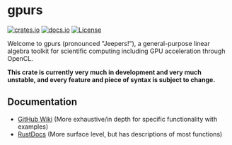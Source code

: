 # gpurs

[![crates.io](https://shields.io/crates/v/gpurs)](https://crates.io/crates/gpurs)
[![docs.io](https://docs.rs/gpurs/badge.svg)](https://docs.rs/gpurs/)
[![License](https://img.shields.io/badge/License-Apache%202.0-blue.svg)](https://opensource.org/licenses/Apache-2.0)

Welcome to gpurs (pronounced "Jeepers!"), a general-purpose linear algebra toolkit for scientific computing including GPU acceleration through OpenCL.

**This crate is currently very much in development and very much unstable, and every feature and piece of syntax is subject to change.**

## Documentation

- [GitHub Wiki](https://github.com/i-saac/gpurs/wiki) (More exhaustive/in depth for specific functionality with examples)
- [RustDocs](https://docs.rs/gpurs/latest/gpurs/) (More surface level, but has descriptions of most functions)